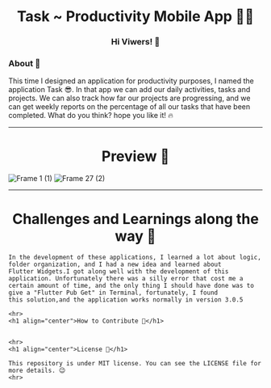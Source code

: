 

<h1 align="center">Task ~ Productivity Mobile App 🏃‍♂️</h1>
<h3 align="center">Hi Viwers! 👋</h3>

<h3 align="left">About 📖</h3>

This time I designed an application for productivity purposes, I named the application Task 😎. In that app we can add our daily activities, tasks and projects. We can also track how far our projects are progressing, and we can get weekly reports on the percentage of all our tasks that have been completed. What do you think? hope you like it! 🔥
<hr>

<h1 align="center">Preview 📱</h1>

![Frame 1 (1)](https://user-images.githubusercontent.com/83639732/179347449-9b3b1a12-98ad-418b-8986-bc5032586ec5.png)
![Frame 27 (2)](https://user-images.githubusercontent.com/83639732/179347451-1bb3c570-14ec-46a8-b509-e66953524d93.png)

<hr>
<h1 align="center">Challenges and Learnings along the way 🤯</h1>

````
In the development of these applications, I learned a lot about logic, folder organization, and I had a new idea and learned about
Flutter Widgets.I got along well with the development of this application. Unfortunately there was a silly error that cost me a
certain amount of time, and the only thing I should have done was to give a "Flutter Pub Get" in Terminal, fortunately, I found
this solution,and the application works normally in version 3.0.5 

<hr>
<h1 align="center">How to Contribute 💪</h1>


<hr>
<h1 align="center">License 📝</h1>

This repository is under MIT license. You can see the LICENSE file for more details. 😉
<hr>










